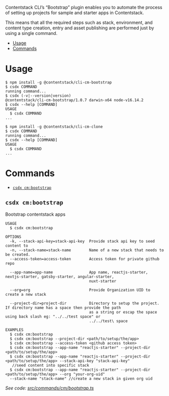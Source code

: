 Contentstack CLI’s “Bootstrap” plugin enables you to automate the process of setting up projects for sample and starter apps in Contentstack.

This means that all the required steps such as stack, environment, and content type creation, entry and asset publishing are performed just by using a single command.

<!-- toc -->
* [Usage](#usage)
* [Commands](#commands)
<!-- tocstop -->

# Usage

<!-- usage -->
```sh-session
$ npm install -g @contentstack/cli-cm-bootstrap
$ csdx COMMAND
running command...
$ csdx (-v|--version|version)
@contentstack/cli-cm-bootstrap/1.0.7 darwin-x64 node-v16.14.2
$ csdx --help [COMMAND]
USAGE
  $ csdx COMMAND
...
```
<!-- usagestop -->

```sh-session
$ npm install -g @contentstack/cli-cm-clone
$ csdx COMMAND
running command...
$ csdx --help [COMMAND]
USAGE
  $ csdx COMMAND
...
```

# Commands

<!-- commands -->
* [`csdx cm:bootstrap`](#csdx-cmbootstrap)

## `csdx cm:bootstrap`

Bootstrap contentstack apps

```
USAGE
  $ csdx cm:bootstrap

OPTIONS
  -k, --stack-api-key=stack-api-key  Provide stack api key to seed content to
  -n, --stack-name=stack-name        Name of a new stack that needs to be created.
  --access-token=access-token        Access token for private github repo

  --app-name=app-name                App name, reactjs-starter, nextjs-starter, gatsby-starter, angular-starter,
                                     nuxt-starter

  --org=org                          Provide Organization UID to create a new stack

  --project-dir=project-dir          Directory to setup the project. If directory name has a space then provide the path
                                     as a string or escap the space using back slash eg: "../../test space" or
                                     ../../test\ space

EXAMPLES
  $ csdx cm:bootstrap
  $ csdx cm:bootstrap --project-dir <path/to/setup/the/app>
  $ csdx cm:bootstrap --access-token <github access token>
  $ csdx cm:bootstrap --app-name "reactjs-starter" --project-dir <path/to/setup/the/app>
  $ csdx cm:bootstrap --app-name "reactjs-starter" --project-dir <path/to/setup/the/app> --stack-api-key "stack-api-key"
   //seed content into specific stack
  $ csdx cm:bootstrap --app-name "reactjs-starter" --project-dir <path/to/setup/the/app> --org "your-org-uid"
  --stack-name "stack-name" //create a new stack in given org uid
```

_See code: [src/commands/cm/bootstrap.ts](https://github.com/contentstack/cli/blob/v1.0.7/src/commands/cm/bootstrap.ts)_
<!-- commandsstop -->
